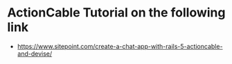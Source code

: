 # ActionCable Tutorial on the following link

* https://www.sitepoint.com/create-a-chat-app-with-rails-5-actioncable-and-devise/
